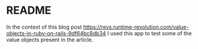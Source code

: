 # README

In the context of this blog post https://revs.runtime-revolution.com/value-objects-in-ruby-on-rails-9df64bc8db34 I used this app to test some of the value objects present in the article.
